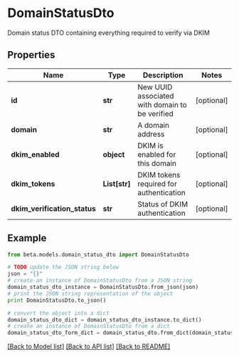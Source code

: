 # DomainStatusDto

Domain status DTO containing everything required to verify via DKIM

## Properties
Name | Type | Description | Notes
------------ | ------------- | ------------- | -------------
**id** | **str** | New UUID associated with domain to be verified | [optional] 
**domain** | **str** | A domain address | [optional] 
**dkim_enabled** | **object** | DKIM is enabled for this domain | [optional] 
**dkim_tokens** | **List[str]** | DKIM tokens required for authentication | [optional] 
**dkim_verification_status** | **str** | Status of DKIM authentication | [optional] 

## Example

```python
from beta.models.domain_status_dto import DomainStatusDto

# TODO update the JSON string below
json = "{}"
# create an instance of DomainStatusDto from a JSON string
domain_status_dto_instance = DomainStatusDto.from_json(json)
# print the JSON string representation of the object
print DomainStatusDto.to_json()

# convert the object into a dict
domain_status_dto_dict = domain_status_dto_instance.to_dict()
# create an instance of DomainStatusDto from a dict
domain_status_dto_form_dict = domain_status_dto.from_dict(domain_status_dto_dict)
```
[[Back to Model list]](../README.md#documentation-for-models) [[Back to API list]](../README.md#documentation-for-api-endpoints) [[Back to README]](../README.md)


